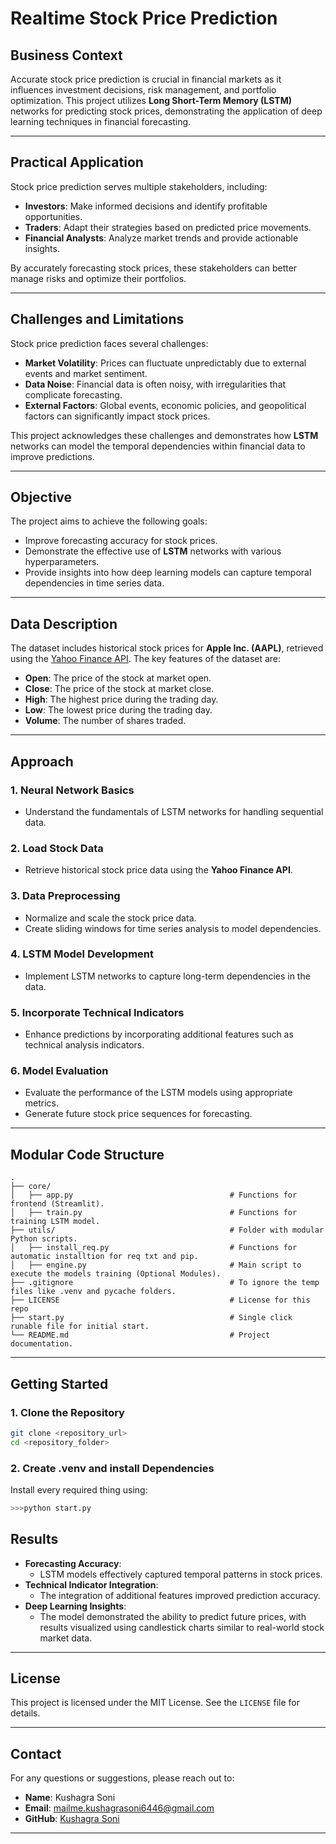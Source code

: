# **Realtime Stock Price Prediction**

## **Business Context**

Accurate stock price prediction is crucial in financial markets as it influences investment decisions, risk management, and portfolio optimization. This project utilizes **Long Short-Term Memory (LSTM)** networks for predicting stock prices, demonstrating the application of deep learning techniques in financial forecasting.

---

## **Practical Application**

Stock price prediction serves multiple stakeholders, including:

- **Investors**: Make informed decisions and identify profitable opportunities.
- **Traders**: Adapt their strategies based on predicted price movements.
- **Financial Analysts**: Analyze market trends and provide actionable insights.

By accurately forecasting stock prices, these stakeholders can better manage risks and optimize their portfolios.

---

## **Challenges and Limitations**

Stock price prediction faces several challenges:

- **Market Volatility**: Prices can fluctuate unpredictably due to external events and market sentiment.
- **Data Noise**: Financial data is often noisy, with irregularities that complicate forecasting.
- **External Factors**: Global events, economic policies, and geopolitical factors can significantly impact stock prices.

This project acknowledges these challenges and demonstrates how **LSTM** networks can model the temporal dependencies within financial data to improve predictions.

---

## **Objective**

The project aims to achieve the following goals:

- Improve forecasting accuracy for stock prices.
- Demonstrate the effective use of **LSTM** networks with various hyperparameters.
- Provide insights into how deep learning models can capture temporal dependencies in time series data.

---

## **Data Description**

The dataset includes historical stock prices for **Apple Inc. (AAPL)**, retrieved using the [Yahoo Finance API](https://pypi.org/project/yfinance/). The key features of the dataset are:

- **Open**: The price of the stock at market open.
- **Close**: The price of the stock at market close.
- **High**: The highest price during the trading day.
- **Low**: The lowest price during the trading day.
- **Volume**: The number of shares traded.

---

## **Approach**

### 1. **Neural Network Basics**
   - Understand the fundamentals of LSTM networks for handling sequential data.

### 2. **Load Stock Data**
   - Retrieve historical stock price data using the **Yahoo Finance API**.

### 3. **Data Preprocessing**
   - Normalize and scale the stock price data.
   - Create sliding windows for time series analysis to model dependencies.

### 4. **LSTM Model Development**
   - Implement LSTM networks to capture long-term dependencies in the data.

### 5. **Incorporate Technical Indicators**
   - Enhance predictions by incorporating additional features such as technical analysis indicators.

### 6. **Model Evaluation**
   - Evaluate the performance of the LSTM models using appropriate metrics.
   - Generate future stock price sequences for forecasting.

---


## Modular Code Structure

```
.  
├── core/
│   ├── app.py                                   # Functions for frontend (Streamlit).
│   ├── train.py                                 # Functions for training LSTM model.
├── utils/                                       # Folder with modular Python scripts.
│   ├── install_req.py                           # Functions for automatic installtion for req txt and pip.
│   ├── engine.py                                # Main script to execute the models training (Optional Modules).
├── .gitignore                                   # To ignore the temp files like .venv and pycache folders.
├── LICENSE                                      # License for this repo
├── start.py                                     # Single click runable file for initial start.
└── README.md                                    # Project documentation.
```

---

## Getting Started

### 1. Clone the Repository

```bash
git clone <repository_url>
cd <repository_folder>
```

### 2. Create .venv and install Dependencies

Install every required thing using:

```bash
>>>python start.py
```

## Results

- **Forecasting Accuracy**:
  - LSTM models effectively captured temporal patterns in stock prices.
- **Technical Indicator Integration**:
  - The integration of additional features improved prediction accuracy.
- **Deep Learning Insights**:
  - The model demonstrated the ability to predict future prices, with results visualized using candlestick charts similar to real-world stock market data.
  

---


## License

This project is licensed under the MIT License. See the `LICENSE` file for details.

---

## Contact

For any questions or suggestions, please reach out to:

- **Name**: Kushagra Soni
- **Email**: mailme.kushagrasoni6446@gmail.com
- **GitHub**: [Kushagra Soni](https://github.com/kush-agra-soni)

---

